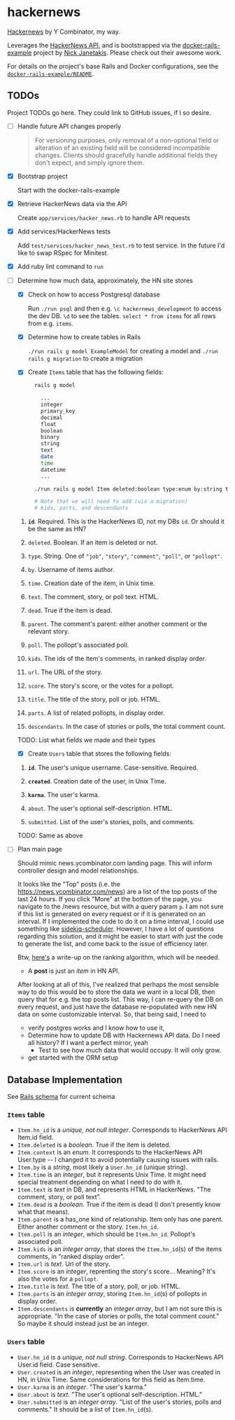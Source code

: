 # hackernews

[Hackernews](https://news.ycombinator.com/) by Y Combinator, my way.

Leverages the [HackerNews API](https://github.com/HackerNews/API), and is bootstrapped via the [docker-rails-example](https://github.com/nickjj/docker-rails-example/tree/main) project by [Nick Janetakis](https://nickjanetakis.com/). Please check out their awesome work.

For details on the project's base Rails and Docker configurations, see the [`docker-rails-example/README`](https://github.com/nickjj/docker-rails-example/blob/c2e3a4bec4bf355b1c6882f34dd74eb438035a50/README.md).

## TODOs

Project TODOs go here. They could link to GitHub issues, if I so desire.

* [ ] Handle future API changes properly

  > For versioning purposes, only removal of a non-optional field or alteration of an existing field will be considered incompatible changes. Clients should gracefully handle additional fields they don't expect, and simply ignore them.

* [X] Bootstrap project

  Start with the docker-rails-example

* [X] Retrieve HackerNews data via the API

  Create `app/services/hacker_news.rb` to handle API requests

* [X] Add services/HackerNews tests

  Add `test/services/hacker_news_test.rb` to test service. In the future I'd like to swap RSpec for Minitest.

* [X] Add ruby lint command to `run`

* [ ] Determine how much data, approximately, the HN site stores

  * [X] Check on how to access Postgresql database

    Run `./run psql` and then e.g. `\c hackernews_development` to access the dev DB. `\d` to see the tables. `select * from items` for all rows from e.g. `items`.

  * [X] Determine how to create tables in Rails

    `./run rails g model ExampleModel` for creating a model and `./run rails g migration` to create a migration

  * [X] Create `Items` table that has the following fields:

    ```bash
      rails g model

        ...
        integer
        primary_key
        decimal
        float
        boolean
        binary
        string
        text
        date
        time
        datetime
        ...
    ```

    ```bash
      ./run rails g model Item deleted:boolean type:enum by:string time:integer text:text dead:boolean parent:integer poll:integer url:text score:integer title:text

      # Note that we will need to add (via a migration)
      # kids, parts, and descendants
    ```

  1. **`id`**. Required. This is the HackerNews ID, not my DBs `id`. Or should it be the same as HN?

  2. `deleted`. Boolean. If an item is deleted or not.

  3. `type`. String. One of `"job"`, `"story"`, `"comment"`, `"poll"`, or `"pollopt"`.

  4. `by`. Username of items author.

  5. `time`. Creation date of the item, in Unix time.

  6. `text`. The comment, story, or poll text. HTML.
  
  7. `dead`. True if the item is dead.

  8. `parent`. The comment's parent: either another comment or the relevant story.

  9. `poll`. The pollopt's associated poll.

  10. `kids`. The ids of the item's comments, in ranked display order.

  11. `url`. The URL of the story.
  
  12. `score`. The story's score, or the votes for a pollopt.

  13. `title`. The title of the story, poll or job. HTML.
  
  14. `parts`. A list of related pollopts, in display order.

  15. `descendants`. In the case of stories or polls, the total comment count.

  TODO: List what fields we made and their types

  * [X] Create `Users` table that stores the following fields:

  1. **`id`**. The user's unique username. Case-sensitive. Required.

  2. **`created`**. Creation date of the user, in Unix Time.

  3. **`karma`**. The user's karma.

  4. `about`. The user's optional self-description. HTML.

  5. `submitted`. List of the user's stories, polls, and comments.

  TODO: Same as above

* [ ] Plan main page

  Should mimic news.ycombinator.com landing page. This will inform controller design and model relationships.

  It looks like the "Top" posts (i.e. the https://news.ycombinator.com/news) are a list of the top posts of the last 24 hours. If you click "More" at the bottom of the page, you navigate to the /news resource, but with a query param `p`. I am not sure if this list is generated on every request or if it is generated on an interval. If I implemented the code to do it on a time interval, I could use something like [sidekiq-scheduler](https://github.com/sidekiq-scheduler). However, I have a lot of questions regarding this solution, and it might be easier to start with just the code to generate the list, and come back to the issue of efficiency later.

  Btw, [here's](https://vigneshwarar.substack.com/p/hackernews-ranking-algorithm-how) a write-up on the ranking algorithm, which will be needed.

    * A **post** is just an _item_ in HN API.

  After looking at all of this, I've realized that perhaps the most sensible way to do this would be to store the data we want in a local DB, then query that for e.g. the top posts list. This way, I can re-query the DB on every request, and just have the database re-populated with new HN data on some customizable interval. So, that being said, I need to
  * verify postgres works and I know how to use it,
  * Determine how to update DB with Hackernews API data. Do I need all history? If I want a perfect mirror, yeah
    * Test to see how much data that would occupy. It will only grow.
  * get started with the ORM setup

## Database Implementation

See [Rails schema](/db/schema.rb) for current schema

### `Items` table

* `Item.hn_id` is a _unique, not null integer_. Corresponds to HackerNews API Item.id field.
* `Item.deleted` is a _boolean_. True if the item is deleted.
* `Item.context` is an _enum_. It corresponds to the HackerNews API User.type -- I changed it to avoid potentially causing issues with rails.
* `Item.by` is a _string_, most likely a `User.hn_id` (unique string).
* `Item.time` is an _integer_, but it represents Unix Time. It might need special treatment depending on what I need to do with it.
* `Item.text` is _text_ in DB, and represents HTML in HackerNews. "The comment, story, or poll text".
* `Item.dead` is a _boolean_. True if the item is dead (I don't presently know what that means).
* `Item.parent` is a has_one kind of relationship. Item only has one parent. Either another comment or the story. `Item.hn_id`.
* `Item.poll` is an _integer_, which should be `Item.hn_id`. Pollopt's associated poll.
* `Item.kids` is an _integer array_, that stores the `Item.hn_id`(s) of the items comments, in "ranked display order".
* `Item.url` is _text_. Url of the story.
* `Item.score` is an _integer_, reprenting the story's score... Meaning? It's also the votes for a `pollopt`.
* `Item.title` is _text_. The title of a story, poll, or job. HTML.
* `Item.parts` is an _integer array_, storing `Item.hn_id`(s) of pollopts in display order.
* `Item.descendants` is __currently__ an _integer array_, but I am not sure this is appropriate. "In the case of stories or polls, the total comment count." So maybe it should instead just be an integer.

### `Users` table

* `User.hn_id` is a _unique, not null string_. Corresponds to HackerNews API User.id field. Case sensitive.
* `User.created` is an _integer_, representing when the User was created in HN, in Unix Time. Same considerations for this field as Item.time.
* `User.karma` is an _integer_. "The user's karma."
* `User.about` is _text_. "The user's optional self-description. HTML."
* `User.submitted` is an _integer array_. "List of the user's stories, polls and comments." It should be a list of `Item.hn_id`(s).